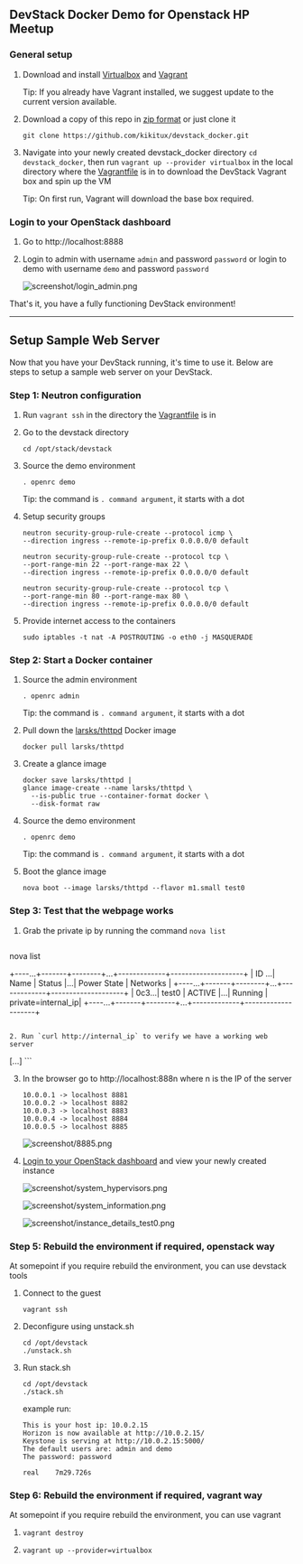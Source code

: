 ## DevStack Docker Demo for Openstack HP Meetup

### General setup
1. Download and install [Virtualbox](https://www.virtualbox.org/wiki/Downloads) and [Vagrant](https://www.vagrantup.com/downloads.html)
   
   Tip: If you already have Vagrant installed, we suggest update to the current version available.

2. Download a copy of this repo in [zip format](https://github.com/kikitux/devstack_docker/archive/master.zip) or just clone it

   `git clone https://github.com/kikitux/devstack_docker.git`

3. Navigate into your newly created devstack_docker directory `cd devstack_docker`, then run `vagrant up --provider virtualbox` in the local directory where the [Vagrantfile](Vagrantfile) is in to download the DevStack Vagrant box and spin up the VM

   Tip: On first run, Vagrant will download the base box required.

### Login to your OpenStack dashboard
1. Go to http://localhost:8888
2. Login to admin with username `admin` and password `password` or login to demo with username `demo` and password `password`

   ![screenshot/login\_admin.png](screenshot/login_admin.png)

That's it, you have a fully functioning DevStack environment!

---
## Setup Sample Web Server

Now that you have your DevStack running, it's time to use it. Below are steps to setup a sample web server on your DevStack.

### Step 1: Neutron configuration
1. Run `vagrant ssh` in the directory the [Vagrantfile](Vagrantfile) is in
2. Go to the devstack directory

   `cd /opt/stack/devstack`

3. Source the demo environment

   `. openrc demo`

   Tip: the command is `. command argument`, it starts with a dot

4. Setup security groups

   ```
   neutron security-group-rule-create --protocol icmp \
   --direction ingress --remote-ip-prefix 0.0.0.0/0 default
   ```

   ```
   neutron security-group-rule-create --protocol tcp \
   --port-range-min 22 --port-range-max 22 \
   --direction ingress --remote-ip-prefix 0.0.0.0/0 default
   ```

   ```
   neutron security-group-rule-create --protocol tcp \
   --port-range-min 80 --port-range-max 80 \
   --direction ingress --remote-ip-prefix 0.0.0.0/0 default
   ```

5. Provide internet access to the containers 

   `sudo iptables -t nat -A POSTROUTING -o eth0 -j MASQUERADE`

### Step 2: Start a Docker container
1. Source the admin environment 

   `. openrc admin`

   Tip: the command is `. command argument`, it starts with a dot

2. Pull down the [larsks/thttpd](https://registry.hub.docker.com/u/larsks/thttpd/) Docker image 

   `docker pull larsks/thttpd`

3. Create a glance image

   ```
   docker save larsks/thttpd |
   glance image-create --name larsks/thttpd \
     --is-public true --container-format docker \
     --disk-format raw
   ```

4. Source the demo environment 

   `. openrc demo`

   Tip: the command is `. command argument`, it starts with a dot

5. Boot the glance image 

   `nova boot --image larsks/thttpd --flavor m1.small test0`

### Step 3: Test that the webpage works
1. Grab the private ip by running the command `nova list`

   ```
  nova list

   +----...+-------+--------+...+-------------+--------------------+
   | ID ...| Name  | Status |...| Power State | Networks           |
   +----...+-------+--------+...+-------------+--------------------+
   | 0c3...| test0 | ACTIVE |...| Running     | private=internal_ip|
   +----...+-------+--------+...+-------------+--------------------+
   ```

2. Run `curl http://internal_ip` to verify we have a working web server

   ```
   <!DOCTYPE html>
   <html>
           <head>
                   <title>Your web server is working</title>
   [...]
   ```

3. In the browser go to http://localhost:888n where n is the IP of the server

   ```
   10.0.0.1 -> localhost 8881
   10.0.0.2 -> localhost 8882
   10.0.0.3 -> localhost 8883
   10.0.0.4 -> localhost 8884
   10.0.0.5 -> localhost 8885
   ```

   ![screenshot/8885.png](screenshot/8885.png)

4. [Login to your OpenStack dashboard](#login-to-your-openstack-dashboard) and view your newly created instance

   ![screenshot/system\_hypervisors.png](screenshot/system_hypervisors.png)

   ![screenshot/system\_information.png](screenshot/system_information.png)

   ![screenshot/instance\_details\_test0.png](screenshot/instance_details_test0.png)
   
   
### Step 5: Rebuild the environment if required, openstack way

At somepoint if you require rebuild the environment, you can use devstack tools

1. Connect to the guest

   `vagrant ssh`
   
2. Deconfigure using unstack.sh

   ```
   cd /opt/devstack
   ./unstack.sh
   ```

3. Run stack.sh

   ```
   cd /opt/devstack
   ./stack.sh
   ```

   example run:
   ```
   This is your host ip: 10.0.2.15
   Horizon is now available at http://10.0.2.15/
   Keystone is serving at http://10.0.2.15:5000/
   The default users are: admin and demo
   The password: password

   real    7m29.726s
   ```
   
### Step 6: Rebuild the environment if required, vagrant way

At somepoint if you require rebuild the environment, you can use vagrant

1. `vagrant destroy`

2. `vagrant up --provider=virtualbox`

   
